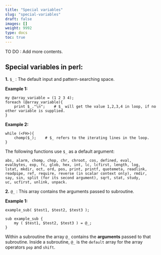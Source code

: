 ```yaml
---
title: "Special variables"
slug: "special-variables"
draft: false
images: []
weight: 9992
type: docs
toc: true
---
```


TO DO : Add more contents.

## Special variables in perl:
**1.** `$_` : The default input and pattern-searching space.

**Example 1:**

    my @array_variable = (1 2 3 4);
    foreach (@array_variable){
        print $_."\n";    # $_ will get the value 1,2,3,4 in loop, if no other variable is supplied.
    }
**Example 2:**    
    
    while (<FH>){
        chomp($_);    # $_ refers to the iterating lines in the loop.
    }

The following functions use `$_` as a default argument:

    abs, alarm, chomp, chop, chr, chroot, cos, defined, eval,
    evalbytes, exp, fc, glob, hex, int, lc, lcfirst, length, log,
    lstat, mkdir, oct, ord, pos, print, printf, quotemeta, readlink,
    readpipe, ref, require, reverse (in scalar context only), rmdir,
    say, sin, split (for its second argument), sqrt, stat, study,
    uc, ucfirst, unlink, unpack.

**2.** `@_` : This array contains the arguments passed to subroutine.

**Example 1:**

    example_sub( $test1, $test2, $test3 );

    sub example_sub {
        my ( $test1, $test2, $test3 ) = @_; 
    }

Within a subroutine the array `@_` contains the **arguments** passed to that subroutine. Inside a subroutine, `@_` is the `default` array for the array operators `pop` and `shift`.

